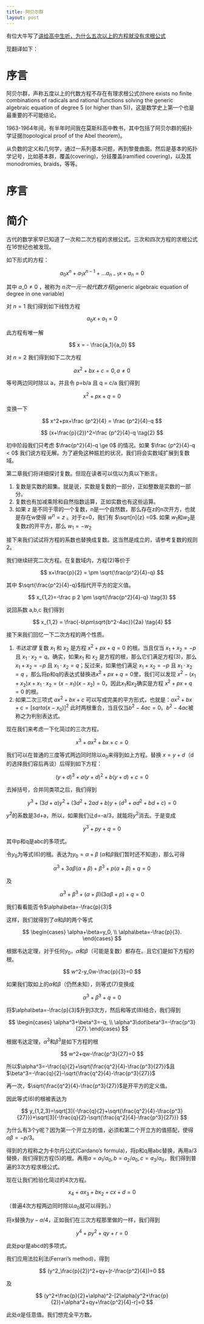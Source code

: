 ```yaml
---
title: 阿贝尔群
layout: post
---
```


有位大牛写了[讲给高中生听，为什么五次以上的方程就没有求根公式](http://www.maths.ed.ac.uk/~aar/papers/abel.pdf)

现翻译如下：

# 序言

阿贝尔群，声称五度以上的代数方程不存在有理求根公式(there exists no finite combinations of radicals
and rational functions solving the generic algebraic equation of degree
5 (or higher than 5))，这是数学史上第一个也是最重要的不可能结论。

1963-1964年间，有半年时间我在莫斯科高中教书，其中包括了阿贝尔群的拓扑学证据(topological proof of the Abel
theorem)。

从负数的定义和几何学，通过一系列基本问题，再到黎曼曲面。然后是基本的拓扑学记号，比如基本群，覆盖(covering)，分歧覆盖(ramified covering)，以及其monodromies, braids，等等。

# 序言

# 简介

古代的数学家早已知道了一次和二次方程的求根公式。三次和四次方程的求根公式在16世纪也被发现。

如下形式的方程：

$$
a_0x^n+a_1x^{n-1}+\dots a_{n-1}x+a_n=0
$$

其中
$a\_0\neq 0$
，被称为 _n次一元一般代数方程_(generic algebraic equation of degree in
one variable)

对 $n=1$ 我们得到如下线性方程

$$
a_0x+a_1=0
$$

此方程有唯一解

$$
x = - \frac{a_1}{a_0}
$$

对 $n=2$ 我们得到如下二次方程

$$
ax^2+bx+c=0, a\neq 0 \tag{1}
$$

等号两边同时除以 a，并且令 p=b/a 且 q = c/a 我们得到

$$
x^2+px+q=0
$$

变换一下

$$
x^2+px+\frac {p^2}{4} = \frac {p^2}{4}-q
$$

$$
(x+\frac{p}{2})^2=\frac {p^2}{4}-q \tag{2}
$$

初中阶段我们只考虑 $\frac{p^2}{4}-q \ge 0$ 的情况。如果 $\frac {p^2}{4}-q < 0$ 我们说方程无解。为了避免这种尴尬的状况，我们将会实数域扩展到复数域。

第二章我们将详细探讨复数。但现在读者可以信以为真以下断言。

1. 复数是实数的超集。就是说，实数是复数的一部分，正如整数是实数的一部分。
2. 复数也有加减乘除和自然指数运算，正如实数也有这些运算。
3. 如果 z 是不同于零的一个复数，n是一个自然数，那么存在z的n次开方，也就是存在w使得 $w^n=z$ 。对于z=0，我们有 $\sqrt[n]{z} =0$. 如果 $w_1$和$w_2$是复数z的开平方，那么 $w_1=-w_2$

接下来我们试试将方程的系数也替换成复数。这当然是成立的，请参考复数的规则2。

我们继续研究二次方程。在复数域内，方程(2)等价于

$$
x+\frac{p}{2} = \pm \sqrt{\frac{p^2}{4}-q}
$$

其中 $\sqrt{\frac{p^2}{4}-q}$指代开平方的定义值。

$$
x_{1,2}=-\frac p 2 \pm \sqrt{\frac{p^2}{4}-q} \tag{3}
$$

说回系数 a,b,c 我们得到

$$
x_{1,2} = \frac{-b\pm\sqrt{b^2-4ac}}{2a} \tag{4}
$$

接下来我们回忆一下二次方程的两个性质。

1. _韦达定理_ 复数 $x_1$ 和 $x_2$ 是方程 $x^2+px+q=0$ 的根。当且仅当 $x_1+x_2=-p$ 且 $x_1 \cdot x_2=q$。确实，如果$x_1$ 和 $x_2$ 是方程的根，那么它们满足方程(3)，那么$x_1+x_2=-p$ 且 $x_1 \cdot x_2=q$；反过来，如果他们满足 $x_1+x_2=-p$ 且 $x_1 \cdot x_2=q$ ，那么将p和q的表达式替换进$x^2+px+q=0$里，我们可以发现 $x^2-(x_1+x_2)x+x_1 \cdot x_2=(x-x_1)(x-x_2)=0$，因此$x_1$和$x_2$确实是方程 $x^2+px+q=0$ 的根。
2. 如果二次三项式 $ax^2+bx+c$ 可以写成完美的平方形式，也就是：$ax^2+bx+c=[sqrt{a}(x-x_0)]^2$ 此时两根重合，当且仅当$b^2-4ac=0$。$b^2-4ac$被称之为判别表达式。

现在我们来考虑一下化简过的三次方程。

$$
x^3+ax^2+bx+c=0 \tag{5}
$$

我们可以在普通的三度等式两边同时除以$a_0$来得到如上方程。替换 $x=y+d$（d的选择我们容后再谈）后得到如下方程：

$$
(y+d)^3+a(y+d)^2+b(y+d)+c=0
$$

去掉括号，合并同类项之后，我们得到

$$
y^3+(3d+a)y^2+(3d^2+2ad+b)y+(d^3+ad^2+bd+c)=0
$$

$y^2$的系数是3d+a，所以，如果我们让d=-a/3，就能将$y^2$消去。于是变成

$$
y^3+py+q=0 \tag{6}
$$

其中p和q是abc的多项式。

令$y_0$为等式(6)的根。表达为$y_0=\alpha+\beta$ ($\alpha$和$\beta$我们暂时还不知道)，那么可得

$$
\alpha^3+3\alpha\beta(\alpha+\beta)+\beta^3+p(\alpha+\beta)+q=0
$$

及

$$
\alpha^3+\beta^3+(\alpha+\beta)(3\alpha\beta+p)+q=0 \tag{7}
$$

我们看看能否令$\alpha\beta=-\frac{p}{3}$

这样，我们就得到了$\alpha$和$\beta$的两个等式

$$
\begin{cases}
\alpha+\beta=y_0,  \\ 
\alpha\beta=-\frac{p}{3}.
\end{cases}
$$

根据韦达定理，对于任何$y_0$，$\alpha$和$\beta$（可能是复数）都存在。且它们是如下方程的根。

$$
w^2-y_0w-\frac{p}{3}=0
$$

如果我们取如上的$\alpha$和$\beta$（仍然未知），则等式(7)变换成

$$
\alpha^3+\beta^3+q=0 \tag{8}
$$

将$\alpha\beta=-\frac{p}{3}$升到3次方，然后和等式(8)结合，我们得到

$$
\begin{cases}
\alpha^3+\beta^3=-q,  \\ 
\alpha^3\dot\beta^3=-\frac{p^3}{27}.
\end{cases}
$$

根据韦达定理，$\alpha^3$和$\beta^3$是如下方程的根

$$
w^2+qw-\frac{p^3}{27}=0
$$

所以$\alpha^3=-\frac{q}{2}+\sqrt{\frac{q^2}{4}-\frac{p^3}{27}}$且$\beta^3=-\frac{q}{2}-\sqrt{\frac{q^2}{4}-\frac{p^3}{27}}$

再一次，$\sqrt{\frac{q^2}{4}-\frac{p^3}{27}}$是开平方的定义值。

因此等式(6)的根被表达为

$$
y_{1,2,3}=\sqrt[3]{-\frac{q}{2}+\sqrt{\frac{q^2}{4}-\frac{p^3}{27}}}+\sqrt[3]{-\frac{q}{2}-\sqrt{\frac{q^2}{4}-\frac{p^3}{27}}}
$$

为什么有3个y呢？因为第一个开立方的值，必须和第二个开立方的值搭配，使得$\alpha\beta=-p/3$。

得到的方程称之为卡尔丹公式(Cardano’s formula)，将p和q用abc替换，再用a/3替换，我们得到方程(5)的根。再用$a=a_1/a_0, b=a_2/a_0,c=a_3/a_0$，我们得到普遍的3次方程求根公式。

现在让我们检验化简过的4次方程。

$$
x_4+ax_3+bx_2+cx+d=0 \tag{9}
$$

（普遍4次方程两边同时除以$a_0$就可以得到。）

将x替换为$y-a/4$，正如我们在三次方程那里做的一样，我们得到

$$
y^4+py^2+qy+r=0 \tag{10}
$$

此处pqr是abcd的多项式。

我们应用法拉利法(Ferrari’s method)，得到

$$
(y^2_\frac{p}{2})^2+qy+(r-\frac{p^2}{4})=0
$$

及

$$
(y^2+\frac{p}{2}+\alpha)^2-[2\alpha(y^2+\frac{p}{2})+\alpha^2+qy+\frac{p^2}{4}-r]=0
$$

此处$\alpha$是任意值。我们想完全平方数。



